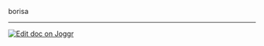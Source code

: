 <!--@@joggrdoc@@-->
<!-- @joggr:version(v2):end -->
<!-- @joggr:warning:start -->
<!-- 
  _   _   _    __        __     _      ____    _   _   ___   _   _    ____     _   _   _ 
 | | | | | |   \ \      / /    / \    |  _ \  | \ | | |_ _| | \ | |  / ___|   | | | | | |
 | | | | | |    \ \ /\ / /    / _ \   | |_) | |  \| |  | |  |  \| | | |  _    | | | | | |
 |_| |_| |_|     \ V  V /    / ___ \  |  _ <  | |\  |  | |  | |\  | | |_| |   |_| |_| |_|
 (_) (_) (_)      \_/\_/    /_/   \_\ |_| \_\ |_| \_| |___| |_| \_|  \____|   (_) (_) (_)
                                                              
This document is managed by Joggr. Editing this document could break Joggr's core features, i.e. our 
ability to auto-maintain this document. Please use the Joggr editor to edit this document 
(link at bottom of the page).
-->
<!-- @joggr:warning:end -->
borisa

<!-- @joggr:editLink(46013dfc-1aab-46d9-85db-d405d50fbcc4):start -->
---
<a href="https://http://localhost:8080/app/documents/46013dfc-1aab-46d9-85db-d405d50fbcc4/edit">
  <img src="https://localhost:8081/assets/static/badges/joggr-document-edit.svg?did=46013dfc-1aab-46d9-85db-d405d50fbcc4" alt="Edit doc on Joggr" />
</a>
<!-- @joggr:editLink(46013dfc-1aab-46d9-85db-d405d50fbcc4):end -->